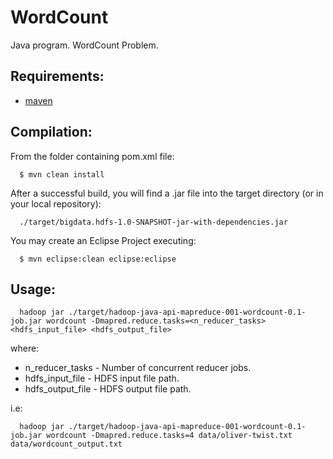 WordCount
================

Java program. WordCount Problem.

Requirements:
-------------
* [maven](http://maven.apache.org)

Compilation:
------------

From the folder containing pom.xml file:

      $ mvn clean install

After a successful build, you will find a .jar file into the target directory (or in your local repository):

      ./target/bigdata.hdfs-1.0-SNAPSHOT-jar-with-dependencies.jar


You may create an Eclipse Project executing:

      $ mvn eclipse:clean eclipse:eclipse

Usage:
------

      hadoop jar ./target/hadoop-java-api-mapreduce-001-wordcount-0.1-job.jar wordcount -Dmapred.reduce.tasks=<n_reducer_tasks> <hdfs_input_file> <hdfs_output_file>

where:
* n_reducer_tasks - Number of concurrent reducer jobs.
* hdfs_input_file - HDFS input file path.
* hdfs_output_file - HDFS output file path.

i.e:

      hadoop jar ./target/hadoop-java-api-mapreduce-001-wordcount-0.1-job.jar wordcount -Dmapred.reduce.tasks=4 data/oliver-twist.txt data/wordcount_output.txt
